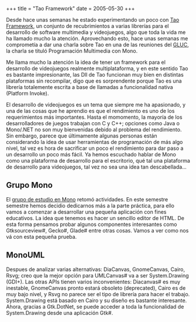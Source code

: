 +++
title = "Tao Framework"
date = 2005-05-30
+++

Desde hace unas semanas he estado experimentando un poco con [Tao Framework](http://www.mono-project.com/Tao), un conjunto de recubrimientos a varias librerías para el desarrollo de software multimedia y videojuegos, algo que toda la vida me ha llamado mucho la atención. Aprovechando esto, hace unas semanas me comprometía a dar una charla sobre Tao en una de las reuniones del [GLUC](http://gluc.unicauca.edu.co/), la charla se tituló Programación Multimedia con Mono.

Me llama mucho la atención la idea de tener un framework para el desarrollo de videojuegos realmente multiplataforma, y en este sentido Tao es bastante impresionante, las Dll de Tao funcionan muy bien en distintas plataformas sin recompilar, digo que es sorprendente porque Tao es una librería totalemente escrita a base de llamadas a funcionalidad nativa (Platform Invoke).

El desarrollo de videojuegos es un tema que siempre me ha apasionado, y una de las cosas que he aprendio es que el rendimiento es uno de los requerimientos más importantes. Hasta el momomento, la mayoría de los desarrolladores de juegos trabajan con C y C++; opciones como Java o Mono/.NET no son muy bienvenidas debido al problema del rendimiento. Sin embargo, parece que últimamente algunas personas están considerando la idea de usar herramientas de programación de más algo nivel, tal vez es hora de sacrificar un poco el rendimiento para dar paso a un desarrollo un poco más fácil. Ya hemos escuchado hablar de Mono como una plataforma de desarrollo para el escritorio, qué tal una plataforma de desarrollo para videojuegos, tal vez no sea una idea tan descabellada…

## Grupo Mono

El [grupo de estudio en Mono](http://gluc.unicauca.edu.co/mono) retomó actividades. En este semestre semestre hemos decidio dedicarnos más a la parte práctica, para ello vamos a comenzar a desarrollar una pequeña aplicación con fines educativos. La idea que tenemos es hacer un sencillo editor de HTML. De esta forma pensamos probar algunos componentes interesantes como Gtksourceview#, Gecko#, Glade# entre otras cosas. Vamos a ver como nos vá con esta pequeña prueba.

## MonoUML

Despues de analizar varias alternativas: DiaCanvas, GnomeCanvas, Cairo, Rsvg; creo que la mejor opción para UMLCanvas# va a ser System.Drawing (GDI+). Las otras APIs tienen varios inconvenientes: Diacanvas# es muy inestable, GnomeCanvas pronto estará obsoleto (deprecated), Cairo es de muy bajo nivel, y Rsvg no parece ser el tipo de librería para hacer el trabajo. System.Drawing está basado en Cairo y su diseño es bastante interesante. Ahora, gracias a Gtk.DotNet, se puede acceder a toda la funcionalidad de System.Drawing desde una aplicación Gtk#.
